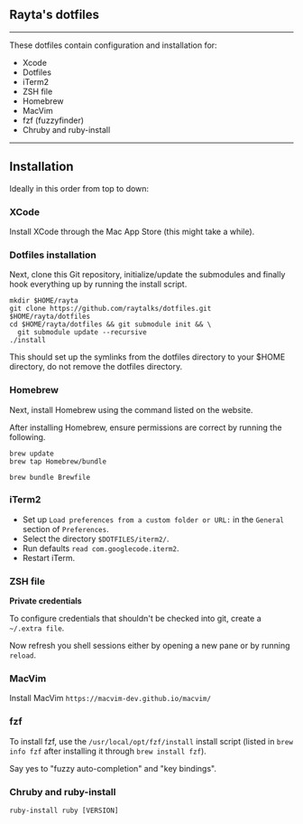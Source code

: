 ## Rayta's dotfiles

***

These dotfiles contain configuration and installation for:

* Xcode 
* Dotfiles
* iTerm2
* ZSH file
* Homebrew
* MacVim
* fzf (fuzzyfinder)
* Chruby and ruby-install

***

## Installation

Ideally in this order from top to down:

### XCode

Install XCode through the Mac App Store (this might take a while).

### Dotfiles installation

Next, clone this Git repository, initialize/update the submodules and finally hook everything up by running the install script.

```
mkdir $HOME/rayta
git clone https://github.com/raytalks/dotfiles.git $HOME/rayta/dotfiles
cd $HOME/rayta/dotfiles && git submodule init && \
  git submodule update --recursive
./install
```

This should set up the symlinks from the dotfiles directory to your $HOME directory, do not remove the dotfiles directory.

### Homebrew

Next, install Homebrew using the command listed on the website.

After installing Homebrew, ensure permissions are correct by running the following.

```
brew update
brew tap Homebrew/bundle

brew bundle Brewfile
```

### iTerm2

* Set up `Load preferences from a custom folder or URL:` in the `General` section of `Preferences`. 
* Select the directory `$DOTFILES/iterm2/`.
* Run defaults `read com.googlecode.iterm2`.
* Restart iTerm.

### ZSH file

**Private credentials**

To configure credentials that shouldn't be checked into git, create a `~/.extra file`.

Now refresh you shell sessions either by opening a new pane or by running `reload`.

### MacVim

Install MacVim `https://macvim-dev.github.io/macvim/`

### fzf

To install fzf, use the `/usr/local/opt/fzf/install` install script (listed in `brew info fzf` after installing it through `brew install fzf`).

Say yes to "fuzzy auto-completion" and "key bindings".

### Chruby and ruby-install

`ruby-install ruby [VERSION]`




